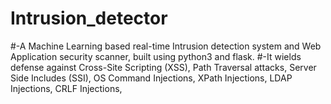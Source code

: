 # Intrusion_detector
#-A Machine Learning based real-time Intrusion detection system and Web Application security scanner, built using python3 and flask. 
#-It wields defense against Cross-Site Scripting (XSS), Path Traversal attacks, Server Side Includes (SSI), OS Command Injections, XPath Injections, LDAP Injections, CRLF Injections, 
